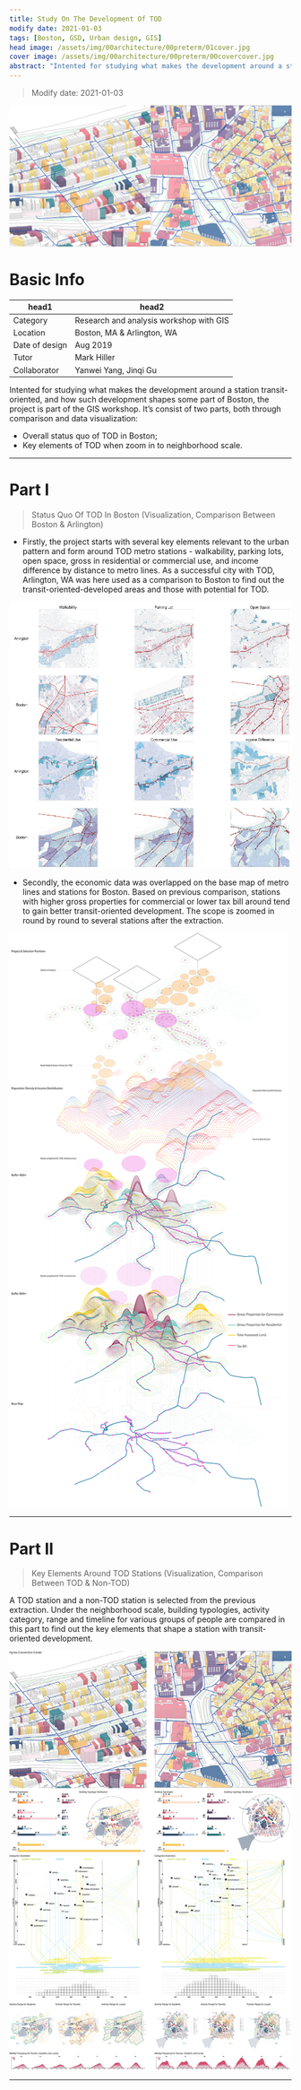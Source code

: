 ```yaml
---
title: Study On The Development Of TOD
modify date: 2021-01-03
tags: [Boston, GSD, Urban design, GIS]
head image: /assets/img/00architecture/00preterm/01cover.jpg
cover image: /assets/img/00architecture/00preterm/00covercover.jpg
abstract: "Intented for studying what makes the development around a station transit-oriented, and how such development shapes some part of Boston, the project is part of the GIS workshop. It’s consist of two parts, both through comparison and data visualization: Overall status quo of TOD in Boston; Key elements of TOD when zoom in to neighborhood scale."
---
```


> Modify date: 2021-01-03

![01cover](../../assets/img/00architecture/00preterm/01cover.jpg)

# Basic Info

head1 | head2
--- | ---
Category | Research and analysis workshop with GIS
Location | Boston, MA & Arlington, WA
Date of design | Aug 2019
Tutor | Mark Hiller
Collaborator | Yanwei Yang, Jinqi Gu

Intented for studying what makes the development around a station transit-oriented, and how such development shapes some part of Boston, the project is part of the GIS workshop. It’s consist of two parts, both through comparison and data visualization:

* Overall status quo of TOD in Boston;
* Key elements of TOD when zoom in to neighborhood scale.

---

# Part I

> Status Quo Of TOD In Boston (Visualization, Comparison Between Boston & Arlington)

* Firstly, the project starts with several key elements relevant to the urban pattern and form around TOD metro stations - walkability, parking lots, open space, gross in residential or commercial use, and income difference by distance to metro lines. As a successful city with TOD, Arlington, WA was here used as a comparison to Boston to find out the transit-oriented-developed areas and those with potential for TOD.

![03part01-arlington.jpg](../../assets/img/00architecture/00preterm/03part01-arlington.jpg)

* Secondly, the economic data was overlapped on the base map of metro lines and stations for Boston. Based on previous comparison, stations with higher gross properties for commercial or lower tax bill around tend to gain better transit-oriented development. The scope is zoomed in round by round to several stations after the extraction.

![04part1.jpg](../../assets/img/00architecture/00preterm/04part1.jpg)

---

# Part II

> Key Elements Around TOD Stations (Visualization, Comparison Between TOD & Non-TOD)

A TOD station and a non-TOD station is selected from the previous extraction. Under the neighborhood scale, building typologies, activity category, range and timeline for various groups of people are compared in this part to find out the key elements that shape a station with transit-oriented development.

![05.jpg](../../assets/img/00architecture/00preterm/05.jpg)

---